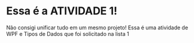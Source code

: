 # Essa é a ATIVIDADE 1! 

Não consigi unificar tudo em um mesmo projeto! Essa é uma atividade de WPF e Tipos de Dados que foi solicitado na lista 1
